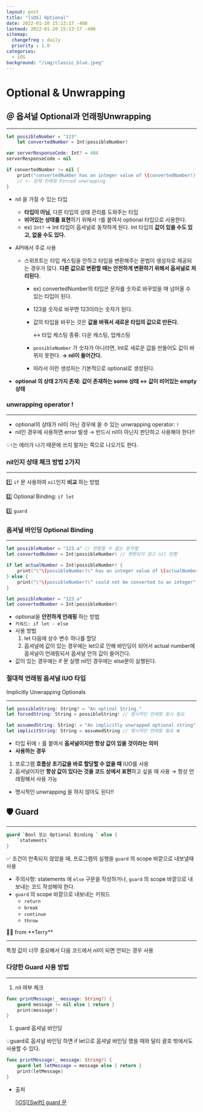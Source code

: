 ```yaml
---
layout: post
title: "[iOS] Optional"
date: 2022-01-20 15:13:17 -400
lastmod: 2022-01-20 15:13:17 -400
sitemap:
  changefreq : daily
  priority : 1.0
categories:
  - iOS
background: "/img/classic_blue.jpeg"
---
```


# Optional & Unwrapping

## ＠ 옵셔널 Optional과 언래핑Unwrapping

---

```swift
let possibleNumber = "123"
	let convertedNumber = Int(possibleNumber)

var serverResponseCode: Int? = 404
serverResponseCode = nil

if convertedNumber != nil {
	print("convertedNumber has an integer value of \(convertedNumber!).")
	// <- 강제 언래핑 Forced unwrapping 
}
```

- nil 을 가질 수 있는 타입
  - **타입이 아님**, 다른 타입의 상태 관리를 도와주는 타입
  - **비어있는 상태를 표현**하기 위해서 `?`를 붙여서 optional 타입으로 사용한다.
  - ex) `Int?` → Int 타입이 옵셔널로 동작하게 된다. Int 타입의 **값이 있을 수도 있고, 없을 수도 있다.**
- API에서 주로 사용
  - 스위프트는 타입 캐스팅을 안하고 타입을 변환해주는 문법이 생성자로 제공되는 경우가 많다.
    **다른 값으로 변환할 때는 안전하게 변환하기 위해서 옵셔널로 처리된다.**
    - ex) convertedNumber의 타입은 문자를 숫자로 바꾸었을 때 넘어올 수 있는 타입이 된다.
    - 123을 숫자로 바꾸면 123이라는 숫자가 된다.
    - 값의 타입을 바꾸는 것은 **값을 바꿔서 새로운 타입의 값으로 만든다.**

      ↔ 타입 케스팅 종류: 다운 캐스팅, 업캐스팅

    - `possibleNumber` 가 숫자가 아니라면, Int로 새로운 값을 만들어도 값이 바뀌지 못한다.
      **→ nil이 들어간다.**
    - 따라서 이런 생성자는 기본적으로 optional로 생성된다.

- **optional 의 상태 2가지 존재:**
  **값이 존재하는 some 상태  ↔ 값이 비어있는 empty 상태**

### unwrapping operator !

---

- optional의 상태가 nil이 아닌 경우에 쓸 수 있는 unwrapping operator: `!`
- nil인 경우에 사용하면 error 발생
  → 반드시 nil이 아닌지 판단하고 사용해야 한다‼️

💡`!`는 에러가 나기 때문에 쓰지 말자는 쪽으로 나오기도 한다.

### nil인지 상태 체크 방법 2가지

---

1️⃣ `if` 문 사용하여 `nil`인지 **비교** 하는 방법

2️⃣ Optional Binding: `if let`

3️⃣ `guard`

### 옵셔널 바인딩 Optional Binding

---

```swift
let possibleNumber = "123.a" // 변환할 수 없는 문자열 
let convertedNubmer = Int(possibleNumber) // 변환되지 않고 nil 반환

if let actualNumber = Int(possibleNumber) {
	print("\"\(possibleNumber)\" has an integer value of \(actualNumber)")	
} else {
	print("\"\(possibleNumber)\" could not be converted to an integer")
}

let possibleNumber = "123.a"
let convertedNumber = Int(possibleNumber)
```

- optional을 **안전하게 언래핑** 하는 방법
- `키워드: if let - else`
- 사용 방법
  1. let 다음에 상수 변수 하나를 할당
  2. 옵셔널에 값이 있는 경우에는 let으로 인해 바인딩이 되어서
     actual number에 옵셔널이 언래핑되서 옵셔널 안의 값이 들어간다.
- 값이 있는 경우에는 if 문 실행 nil인 경우에는 else문이 실행된다.

### 절대적 언래핑 옵셔널 IUO 타입
Implicitly Unwrapping Optionals

---

```swift
let possibleString: String? = "An optinal String."
let forcedString: String = possibleString! // 명시적인 언래핑 표시 필요

let assumedString: String! = "An implicitly unwrapped optional string"
let implicitString: String = assumedString // 명시적인 언래핑 필요 ❌
```

- 타입 뒤에 `!` 를 붙여서 **옵셔널이지만 항상 값이 있을 것이라는 의미**
- **사용하는 경우**
1. 프로그램 **흐름상 초기값을 바로 할당할 수 없을 때** IUO를 사용
2. 옵셔널이지만 **항상 값이 있다는 것을 코드 상에서 표현**하고 싶을 때 사용
   → 항상 언래핑해서 사용 가능
- 명시적인 unwrapping 을 하지 않아도 된다!!

## 🛡 Guard

---

```swift
guard `Bool 또는 Optional Binding ` else {
	`statements`
}
```

✅ 조건이 만족되지 않았을 때, 프로그램의 실행을 `guard` 의 scope 바깥으로 내보낼때 사용

- 주의사항:
  statements 에  `else` 구문을 작성하거나, `guard` 의 scope 바깥으로 내보내는 코드 작성해야 한다.
- `guard` 의 scope 바깥으로 내보내는 키워드
  - `return`
  - `break`
  - `continue`
  - `throw`

<aside>
👨‍💻 from **Terry**

---

특정 값이 너무 중요해서 다음 코드에서 nil이 되면 안되는 경우 사용

</aside>

### 다양한 Guard 사용 방법

---

1. nil 여부 체크

```swift
func printMessage(_ message: String?) {
	guard message != nil else { return }
	print(message!)
}
```

1. guard 옵셔널 바인딩

💡guard로 옵셔널 바인딩 하면 if let으로 옵셔널 바인딩 했을 때와 달리 괄호 밖에서도 사용할 수 있다.

```swift
func printMessage(_ message: String?) {
	guard let letMessage = message else { return }
	print(letMessage)
}
```

- 출처

  [[iOS][Swift] guard 문](https://velog.io/@youngking0914/iOSSwift-guard-%EB%AC%B8)
